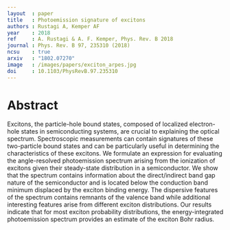 ```yaml
---
layout  : paper
title   : Photoemission signature of excitons
authors : Rustagi A, Kemper AF
year    : 2018
ref     : A. Rustagi & A. F. Kemper, Phys. Rev. B 2018
journal : Phys. Rev. B 97, 235310 (2018)
ncsu    : true
arxiv   : "1802.07270"
image   : /images/papers/exciton_arpes.jpg
doi     : 10.1103/PhysRevB.97.235310
---
```


# Abstract

Excitons, the particle-hole bound states, composed of localized electron-hole states in semiconducting systems, are crucial to explaining the optical spectrum. Spectroscopic measurements can contain signatures of these two-particle bound states and can be particularly useful in determining the characteristics of these excitons. We formulate an expression for evaluating the angle-resolved photoemission spectrum arising from the ionization of excitons given their steady-state distribution in a semiconductor. We show that the spectrum contains information about the direct/indirect band gap nature of the semiconductor and is located below the conduction band minimum displaced by the exciton binding energy. The dispersive features of the spectrum contains remnants of the valence band while additional interesting features arise from different exciton distributions. Our results indicate that for most exciton probability distributions, the energy-integrated photoemission spectrum provides an estimate of the exciton Bohr radius.

